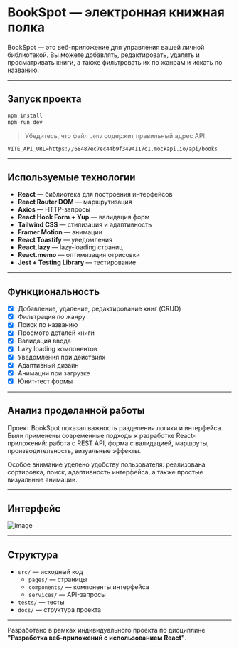 #  BookSpot — электронная книжная полка

BookSpot — это веб-приложение для управления вашей личной библиотекой. Вы можете добавлять, редактировать, удалять и просматривать книги, а также фильтровать их по жанрам и искать по названию.

---

##  Запуск проекта

```bash
npm install
npm run dev
```

> Убедитесь, что файл `.env` содержит правильный адрес API:

```
VITE_API_URL=https://68487ec7ec44b9f3494117c1.mockapi.io/api/books
```

---

##  Используемые технологии

- **React** — библиотека для построения интерфейсов
- **React Router DOM** — маршрутизация
- **Axios** — HTTP-запросы
- **React Hook Form + Yup** — валидация форм
- **Tailwind CSS** — стилизация и адаптивность
- **Framer Motion** — анимации
- **React Toastify** — уведомления
- **React.lazy** — lazy-loading страниц
- **React.memo** — оптимизация отрисовки
- **Jest + Testing Library** — тестирование

---

##  Функциональность

- [x] Добавление, удаление, редактирование книг (CRUD)
- [x] Фильтрация по жанру
- [x] Поиск по названию
- [x] Просмотр деталей книги
- [x] Валидация ввода
- [x] Lazy loading компонентов
- [x] Уведомления при действиях
- [x] Адаптивный дизайн
- [x] Анимации при загрузке
- [x] Юнит‑тест формы

---

##  Анализ проделанной работы

Проект BookSpot показал важность разделения логики и интерфейса. Были применены современные подходы к разработке React-приложений: работа с REST API, форма с валидацией, маршруты, производительность, визуальные эффекты.

Особое внимание уделено удобству пользователя: реализована сортировка, поиск, адаптивность интерфейса, а также простые визуальные анимации.

---

##  Интерфейс

![image](https://github.com/user-attachments/assets/3f093381-1c8f-4d53-8a03-59ee07005607)


---

##  Структура

- `src/` — исходный код
  - `pages/` — страницы
  - `components/` — компоненты интерфейса
  - `services/` — API-запросы
- `tests/` — тесты
- `docs/` — структура проекта

---

Разработано в рамках индивидуального проекта по дисциплине **"Разработка веб-приложений с использованием React"**.
